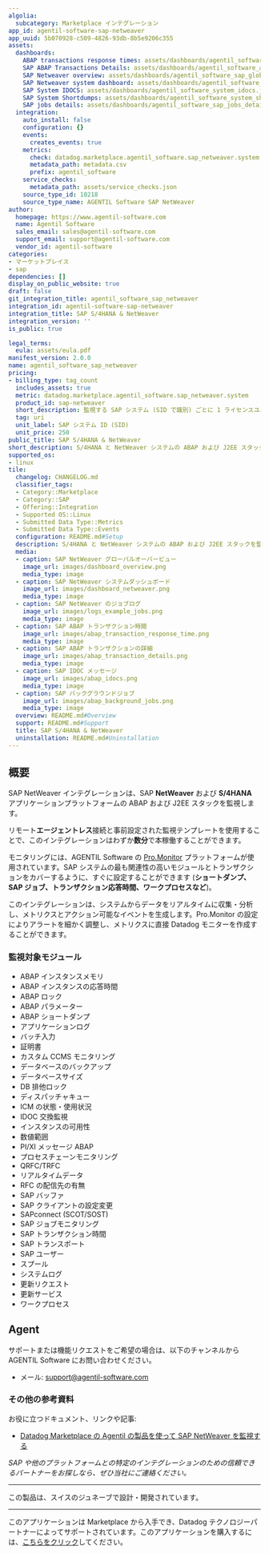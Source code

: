 ```yaml
---
algolia:
  subcategory: Marketplace インテグレーション
app_id: agentil-software-sap-netweaver
app_uuid: 5b070928-c509-4826-93db-8b5e9206c355
assets:
  dashboards:
    ABAP transactions response times: assets/dashboards/agentil_software_abap_transactions_response_times.json
    SAP ABAP Transactions Details: assets/dashboards/agentil_software_abap_transactions_details.json
    SAP Netweaver overview: assets/dashboards/agentil_software_sap_global_overview.json
    SAP Netweaver system dashboard: assets/dashboards/agentil_software_sap_netweaver_system.json
    SAP System IDOCS: assets/dashboards/agentil_software_system_idocs.json
    SAP System Shortdumps: assets/dashboards/agentil_software_system_shortdumps.json
    SAP jobs details: assets/dashboards/agentil_software_sap_jobs_details.json
  integration:
    auto_install: false
    configuration: {}
    events:
      creates_events: true
    metrics:
      check: datadog.marketplace.agentil_software.sap_netweaver.system
      metadata_path: metadata.csv
      prefix: agentil_software
    service_checks:
      metadata_path: assets/service_checks.json
    source_type_id: 10218
    source_type_name: AGENTIL Software SAP NetWeaver
author:
  homepage: https://www.agentil-software.com
  name: Agentil Software
  sales_email: sales@agentil-software.com
  support_email: support@agentil-software.com
  vendor_id: agentil-software
categories:
- マーケットプレイス
- sap
dependencies: []
display_on_public_website: true
draft: false
git_integration_title: agentil_software_sap_netweaver
integration_id: agentil-software-sap-netweaver
integration_title: SAP S/4HANA & NetWeaver
integration_version: ''
is_public: true

legal_terms:
  eula: assets/eula.pdf
manifest_version: 2.0.0
name: agentil_software_sap_netweaver
pricing:
- billing_type: tag_count
  includes_assets: true
  metric: datadog.marketplace.agentil_software.sap_netweaver.system
  product_id: sap-netweaver
  short_description: 監視する SAP システム (SID で識別) ごとに 1 ライセンスユニットをカウントする
  tag: uri
  unit_label: SAP システム ID (SID)
  unit_price: 250
public_title: SAP S/4HANA & NetWeaver
short_description: S/4HANA と NetWeaver システムの ABAP および J2EE スタックを監視する
supported_os:
- linux
tile:
  changelog: CHANGELOG.md
  classifier_tags:
  - Category::Marketplace
  - Category::SAP
  - Offering::Integration
  - Supported OS::Linux
  - Submitted Data Type::Metrics
  - Submitted Data Type::Events
  configuration: README.md#Setup
  description: S/4HANA と NetWeaver システムの ABAP および J2EE スタックを監視する
  media:
  - caption: SAP NetWeaver グローバルオーバービュー
    image_url: images/dashboard_overview.png
    media_type: image
  - caption: SAP NetWeaver システムダッシュボード
    image_url: images/dashboard_netweaver.png
    media_type: image
  - caption: SAP NetWeaver のジョブログ
    image_url: images/logs_example_jobs.png
    media_type: image
  - caption: SAP ABAP トランザクション時間
    image_url: images/abap_transaction_response_time.png
    media_type: image
  - caption: SAP ABAP トランザクションの詳細
    image_url: images/abap_transaction_details.png
    media_type: image
  - caption: SAP IDOC メッセージ
    image_url: images/abap_idocs.png
    media_type: image
  - caption: SAP バックグラウンドジョブ
    image_url: images/abap_background_jobs.png
    media_type: image
  overview: README.md#Overview
  support: README.md#Support
  title: SAP S/4HANA & NetWeaver
  uninstallation: README.md#Uninstallation
---
```


<!--  SOURCED FROM https://github.com/DataDog/marketplace -->


## 概要
SAP NetWeaver インテグレーションは、SAP **NetWeaver** および **S/4HANA** アプリケーションプラットフォームの ABAP および J2EE スタックを監視します。

リモート**エージェントレス**接続と事前設定された監視テンプレートを使用することで、このインテグレーションはわずか**数分**で本稼働することができます。

モニタリングには、AGENTIL Software の [Pro.Monitor][1] プラットフォームが使用されています。SAP システムの最も関連性の高いモジュールとトランザクションをカバーするように、すぐに設定することができます (**ショートダンプ、SAP ジョブ、トランザクション応答時間、ワークプロセスなど**)。

このインテグレーションは、システムからデータをリアルタイムに収集・分析し、メトリクスとアクション可能なイベントを生成します。Pro.Monitor の設定によりアラートを細かく調整し、メトリクスに直接 Datadog モニターを作成することができます。

### 監視対象モジュール

- ABAP インスタンスメモリ
- ABAP インスタンスの応答時間
- ABAP ロック
- ABAP パラメーター
- ABAP ショートダンプ
- アプリケーションログ
- バッチ入力
- 証明書
- カスタム CCMS モニタリング
- データベースのバックアップ
- データベースサイズ
- DB 排他ロック
- ディスパッチャキュー
- ICM の状態・使用状況
- IDOC 交換監視
- インスタンスの可用性
- 数値範囲
- PI/XI メッセージ ABAP
- プロセスチェーンモニタリング
- QRFC/TRFC
- リアルタイムデータ
- RFC の配信先の有無
- SAP バッファ
- SAP クライアントの設定変更
- SAPconnect (SCOT/SOST)
- SAP ジョブモニタリング
- SAP トランザクション時間
- SAP トランスポート
- SAP ユーザー
- スプール
- システムログ
- 更新リクエスト
- 更新サービス
- ワークプロセス

## Agent

サポートまたは機能リクエストをご希望の場合は、以下のチャンネルから AGENTIL Software にお問い合わせください。

- メール: [support@agentil-software.com][2]

### その他の参考資料

お役に立つドキュメント、リンクや記事:

- [Datadog Marketplace の Agentil の製品を使って SAP NetWeaver を監視する][5]

*SAP や他のプラットフォームとの特定のインテグレーションのための信頼できるパートナーをお探しなら、ぜひ当社にご連絡ください。*

---
この製品は、スイスのジュネーブで設計・開発されています。

[1]: https://www.agentil-software.com
[2]: mailto:support@agentil-software.com
[3]: https://softwaredownloads.sap.com/file/0020000000507122021
[4]: https://wiki.agentil-software.com/doku.php?id=products:promonitor:6.8:userguide:configuration
[5]: https://www.datadoghq.com/blog/sap-netweaver-monitoring-agentil-datadog-marketplace/
---
このアプリケーションは Marketplace から入手でき、Datadog テクノロジーパートナーによってサポートされています。このアプリケーションを購入するには、<a href="https://app.datadoghq.com/marketplace/app/agentil-software-sap-netweaver" target="_blank">こちらをクリック</a>してください。
